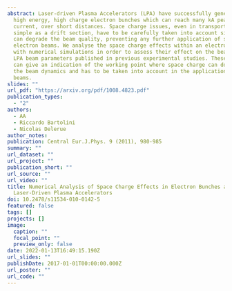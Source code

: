 ```yaml
---
abstract: Laser-driven Plasma Accelerators (LPA) have successfully generated
  high energy, high charge electron bunches which can reach many kA peak
  current, over short distances. Space charge issues, even in transport lines as
  simple as a drift section, have to be carefully taken into account since they
  can degrade the beam quality, preventing any further application of such
  electron beams. We analyse the space charge effects within an electron bunch
  with numerical simulations in order to assess their effect on the beam. We use
  LPA beam parameters published in previous experimental studies. These studies
  can give an indication of the working point where space charge can dominate
  the beam dynamics and has to be taken into account in the application of such
  beams.
slides: ""
url_pdf: "https://arxiv.org/pdf/1008.4823.pdf"
publication_types:
  - "2"
authors:
  - AA
  - Riccardo Bartolini
  - Nicolas Delerue
author_notes:
publication: Central Eur.J.Phys. 9 (2011), 980-985
summary: ""
url_dataset: ""
url_project: ""
publication_short: ""
url_source: ""
url_video: ""
title: Numerical Analysis of Space Charge Effects in Electron Bunches at
  Laser-Driven Plasma Accelerators
doi: 10.2478/s11534-010-0142-5
featured: false
tags: []
projects: []
image:
  caption: ""
  focal_point: ""
  preview_only: false
date: 2022-01-13T16:49:15.190Z
url_slides: ""
publishDate: 2017-01-01T00:00:00.000Z
url_poster: ""
url_code: ""
---
```

